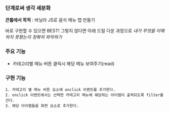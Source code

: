 ### 단계로써 생각 세분화

**큰틀에서 목적** : 바닐라 JS로 음식 메뉴 앱 만들기

바로 구현할 수 있으면 BEST! 그렇지 않다면 아래 드릴 다운 과정으로 _내가 무엇을 이해하지 못했는지 정확히 파악하기_

### 주요 기능

- 카테고리별 메뉴 버튼 클릭시 해당 메뉴 보여주기(read)

### 구현 기능

```
1. 카테고리 별 메뉴 버튼 요소에 onclick 이벤트를 추가한다.
2. onclick 이벤트에서는 선택한 카테고리 메뉴에 해당하는 아이템이 출력되도록 filter를 건다.
3. 해당 아이템들을 화면 요소로 추가한다.
```
